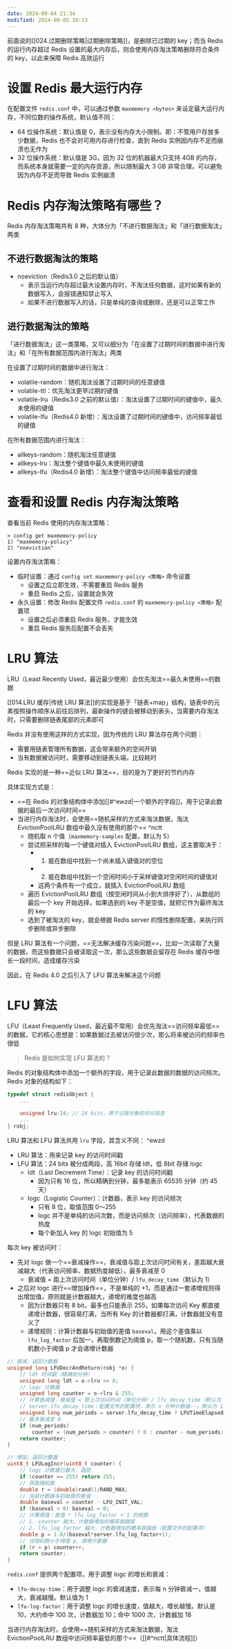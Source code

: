 ```yaml
---
date: 2024-09-04 21:34
modified: 2024-09-05 10:13
---
```


前面说的[[024.过期删除策略|过期删除策略]]，是删除已过期的 key；而当 Redis 的运行内存超过 Redis 设置的最大内存后，则会使用内存淘汰策略删除符合条件的 key，以此来保障 Redis 高效运行

# 设置 Redis 最大运行内存

在配置文件 `redis.conf` 中，可以通过参数 `maxmemory <bytes>` 来设定最大运行内存，不同位数的操作系统，默认值不同：

- 64 位操作系统：默认值是 0，表示没有内存大小限制。即：不管用户存放多少数据，Redis 也不会对可用内存进行检查，直到 Redis 实例因内存不足而崩溃也无作为
- 32 位操作系统：默认值是 3G。因为 32 位的机器最大只支持 4GB 的内存，而系统本身就需要一定的内存资源，所以限制最大 3 GB 非常合理，可以避免因为内存不足而导致 Redis 实例崩溃

# Redis 内存淘汰策略有哪些？

Redis 内存淘汰策略共有 8 种，大体分为「不进行数据淘汰」和「进行数据淘汰」两类

## 不进行数据淘汰的策略

- noeviction（Redis3.0 之后的默认值）
	- 表示当运行内存超过最大设置内存时，不淘汰任何数据，这时如果有新的数据写入，会报错通知禁止写入
	- 如果不进行数据写入的话，只是单纯的查询或删除，还是可以正常工作

## 进行数据淘汰的策略

「进行数据淘汰」这一类策略，又可以细分为「在设置了过期时间的数据中进行淘汰」和「在所有数据范围内进行淘汰」两类

在设置了过期时间的数据中进行淘汰：

- volatile-random：随机淘汰设置了过期时间的任意键值
- volatile-ttl：优先淘汰更早过期的键值
- volatile-lru（Redis3.0 之前的默认值）：淘汰设置了过期时间的键值中，最久未使用的键值
- volatile-lfu（Redis4.0 新增）：淘汰设置了过期时间的键值中，访问频率最低的键值

在所有数据范围内进行淘汰：

- allkeys-random：随机淘汰任意键值
- allkeys-lru：淘汰整个键值中最久未使用的键值
- allkeys-lfu（Redis4.0 新增）：淘汰整个键值中访问频率最低的键值

# 查看和设置 Redis 内存淘汰策略

查看当前 Redis 使用的内存淘汰策略：

```shell
> config get maxmemory-policy
1) "maxmemory-policy"
2) "noeviction"
```

设置内存淘汰策略：

- 临时设置：通过 `config set maxmemory-policy <策略>` 命令设置
	- 设置之后立即生效，不需要重启 Redis 服务
	- 重启 Redis 之后，设置就会失效
- 永久设置：修改 Redis 配置文件 `redis.conf` 的 `maxmemory-policy <策略>` 配置项
	- 设置之后必须重启 Redis 服务，才能生效
	- 重启 Redis 服务后配置不会丢失

# LRU 算法

LRU（Least Recently Used，最近最少使用）会优先淘汰==最久未使用==的数据

[[014.LRU 缓存|传统 LRU 算法]]的实现是基于「链表+map」结构，链表中的元素按照操作顺序从前往后排列，最新操作的键会被移动到表头，当需要内存淘汰时，只需要删除链表尾部的元素即可

Redis 并没有使用这样的方式实现，因为传统的 LRU 算法存在两个问题：

- 需要用链表管理所有数据，这会带来额外的空间开销
- 当有数据被访问时，需要移动到链表头端，比较耗时

Redis 实现的是一种==近似 LRU 算法==，目的是为了更好的节约内存

具体实现方式是：

- ==在 Redis 的对象结构体中添加[[#^ewzd|一个额外的字段]]，用于记录此数据的最后一次访问时间==
- 当进行内存淘汰时，会使用==随机采样的方式来淘汰数据，淘汰 EvictionPoolLRU 数组中最久没有使用的那个== ^nctt
	- 随机取 n 个值（`maxmemory-samples` 配置，默认为 5）
	- 尝试把采样的每一个键值对插入 EvictionPoolLRU 数组，这主要取决于：
		- 1. 能在数组中找到一个尚未插入键值对的空位
		- 2. 能在数组中找到一个空闲时间小于采样键值对空闲时间的键值对
		- 这两个条件有一个成立，就插入 EvictionPoolLRU 数组
	- 遍历 EvictionPoolLRU 数组（按空闲时间从小到大排序好了），从数组的最后一个 key 开始选择，如果选到的 key 不是空值，就把它作为最终淘汰的 key
	- 选到了被淘汰的 key，就会根据 Redis server 的惰性删除配置，来执行同步删除或异步删除

但是 LRU 算法有一个问题，==无法解决缓存污染问题==，比如一次读取了大量的数据，而这些数据只会被读取这一次，那么这些数据会留存在 Redis 缓存中很长一段时间，造成缓存污染

因此，在 Redis 4.0 之后引入了 LFU 算法来解决这个问题

# LFU 算法

LFU（Least Frequently Used，最近最不常用）会优先淘汰==访问频率最低==的数据，它的核心思想是：如果数据过去被访问很少次，那么将来被访问的频率也很低

> Redis 是如何实现 LFU 算法的？

Redis 的对象结构体中添加一个额外的字段，用于记录此数据的数据的访问频次。Redis 对象的结构如下：

```c
typedef struct redisObject {
    ...
    
    unsigned lru:24; // 24 bits，用于记录对象的访问信息
    ...
} robj;
```

LRU 算法和 LFU 算法共用 `lru` 字段，其含义不同： ^ewzd

- LRU 算法：用来记录 key 的访问时间戳
- LFU 算法：24 bits 被分成两段，高 16bit 存储 ldt，低 8bit 存储 logc
	- ldt（Last Decrement Time）：记录 key 的访问时间戳
		- 因为只有 16 位，所以精确到分钟，最多能表示 65535 分钟（约 45 天）
	- logc（Logistic Counter）：计数器，表示 key 的访问频次
		- 只有 8 位，取值范围 0～255
		- logc 并不是单纯的访问次数，而是访问频次（访问频率），代表数据的热度
		- 每个新加入 key 的 logc 初始值为 5

每次 key 被访问时：

- 先对 logc 做一个==衰减操作==，衰减值与距上次访问时间有关，差距越大衰减越大（代表访问频率、数据热度越低），最多衰减至 0
	- 衰减值 = 距上次访问时间（单位分钟）/ `lfu_decay_time`（默认为 1）
- 之后对 logc 进行==增加操作==，不是单纯的 +1，而是通过一套递增规则得出增加值，原则就是计数器越大，递增的难度也越高
	- 因为计数器只有 8 bit，最多也只能表示 255，如果每次访问 Key 都直接递增计数器，很容易打满，当所有 Key 的计数器都打满，计数器就没有意义了
	- 递增规则：计算计数器与初始值的差值 `baseval`，用这个差值乘以 `lfu_log_factor` 后加一，再取倒数记为阈值 p，取一个随机数，只有当随机数小于阈值 p 才会递增计数器

```c
// 衰减，返回计数器
unsigned long LFUDecrAndReturn(robj *o) {
    // ldt 时间戳（精确到分钟）
    unsigned long ldt = o->lru >> 8;
    // logc 计数器
    unsigned long counter = o->lru & 255;
    // 计算衰减值：衰减值 = 距上次访问时间（单位分钟）/ lfu_decay_time（默认为 1）
    // server.lfu_decay_time：配置文件的配置项，表示 n 分钟计数器--，默认为 1 分钟
    unsigned long num_periods = server.lfu_decay_time ? LFUTimeElapsed(ldt) / server.lfu_decay_time : 0;
    // 最多衰减至 0
    if (num_periods)
        counter = (num_periods > counter) ? 0 : counter - num_periods;
    return counter;
}
```

```c
// 增加，返回计数器
uint8_t LFULogIncr(uint8_t counter) {
    // logc 计数器已最大，返回
    if (counter == 255) return 255;
    // 获取随机数
    double r = (double)rand()/RAND_MAX;
    // 当前计数器与初始值的差值
    double baseval = counter - LFU_INIT_VAL;
    if (baseval < 0) baseval = 0;
    // 计算阈值：差值 * lfu_log_factor + 1 的倒数
    // 1. counter 越大，计数器增加的概率就越低
    // 2. lfu_log_factor 越大，计数器增加的概率就越低（配置文件的配置项）
    double p = 1.0/(baseval*server.lfu_log_factor+1);
    // 当随机数小于阈值 p，递增计数器
    if (r < p) counter++;
    return counter;
}
```

`redis.conf` 提供两个配置项，用于调整 logc 的增长和衰减：

- `lfu-decay-time`：用于调整 logc 的衰减速度，表示每 n 分钟衰减一，值越大，衰减越慢。默认值为 1
- `lfu-log-factor`：用于调整 logc 的增长速度，值越大，增长越慢。默认是 10，大约命中 100 次，计数器加 10；命中 1000 次，计数器加 18

当进行内存淘汰时，会使用==随机采样的方式来淘汰数据，淘汰 EvictionPoolLRU 数组中访问频率最低的那个==（[[#^nctt|具体流程]]）
